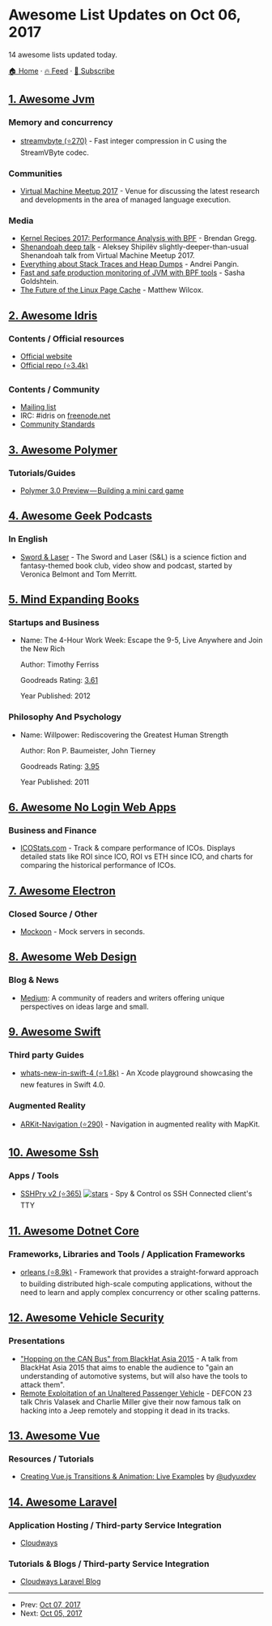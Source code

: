 # Awesome List Updates on Oct 06, 2017

14 awesome lists updated today.

[🏠 Home](/README.md) · [🔥 Feed](https://test.trackawesomelist.com/feed.xml) · [📮 Subscribe](https://trackawesomelist.us17.list-manage.com/subscribe?u=d2f0117aa829c83a63ec63c2f&id=36a103854c)



## [1. Awesome Jvm](/content/deephacks/awesome-jvm/README.md)

### Memory and concurrency

*   [streamvbyte (⭐270)](https://github.com/lemire/streamvbyte) - Fast integer compression in C using the StreamVByte codec.

### Communities

*   [Virtual Machine Meetup 2017](http://vmmeetup.github.io/2017/) - Venue for discussing the latest research and developments in the area of managed language execution.

### Media

*   [Kernel Recipes 2017: Performance Analysis with BPF](https://www.slideshare.net/brendangregg/kernel-recipes-2017-performance-analysis-with-bpf) - Brendan Gregg.
*   [Shenandoah deep talk](https://shipilev.net/talks/vmm-Sep2017-shenandoah.pdf) - Aleksey Shipilëv slightly-deeper-than-usual Shenandoah talk from Virtual Machine Meetup 2017.
*   [Everything about Stack Traces and Heap Dumps](https://vimeo.com/233820012) - Andrei Pangin.
*   [Fast and safe production monitoring of JVM with BPF tools](http://s.sashag.net/velny17-jvm) - Sasha Goldshtein.
*   [The Future of the Linux Page Cache](https://www.youtube.com/watch?time_continue=1\&v=xxWaa-lPR-8) - Matthew Wilcox.

## [2. Awesome Idris](/content/joaomilho/awesome-idris/README.md)

### Contents / Official resources

*   [Official website](https://www.idris-lang.org/)
*   [Official repo (⭐3.4k)](https://github.com/idris-lang/Idris-dev)

### Contents / Community

*   [Mailing list](http://groups.google.com/group/idris-lang)
*   IRC: #idris on [freenode.net](https://webchat.freenode.net/)
*   [Community Standards](https://www.idris-lang.org/documentation/community-standards/)

## [3. Awesome Polymer](/content/Granze/awesome-polymer/README.md)

### Tutorials/Guides

*   [Polymer 3.0 Preview — Building a mini card game](https://medium.com/@jecelynyeen/polymer-3-0-preview-building-a-mini-card-game-ce8948265fd6)

## [4. Awesome Geek Podcasts](/content/ayr-ton/awesome-geek-podcasts/README.md)

### In English

*   [Sword & Laser](http://swordandlaser.com/) - The Sword and Laser (S\&L) is a science fiction and fantasy-themed book club, video show and podcast, started by Veronica Belmont and Tom Merritt.

## [5. Mind Expanding Books](/content/hackerkid/Mind-Expanding-Books/README.md)

### Startups and Business

- Name: The 4-Hour Work Week: Escape the 9-5, Live Anywhere and Join the New Rich

  Author: Timothy Ferriss

  Goodreads Rating: [3.61](https://www.goodreads.com/book/show/368593.The_4_Hour_Workweek)

  Year Published: 2012



### Philosophy And Psychology

- Name: Willpower: Rediscovering the Greatest Human Strength

  Author: Ron P. Baumeister, John Tierney

  Goodreads Rating: [3.95](https://www.goodreads.com/book/show/11104933-willpower)

  Year Published: 2011



## [6. Awesome No Login Web Apps](/content/aviaryan/awesome-no-login-web-apps/README.md)

### Business and Finance

*   [ICOStats.com](https://icostats.com/) - Track & compare performance of ICOs. Displays detailed stats like ROI since ICO, ROI vs ETH since ICO, and charts for comparing the historical performance of ICOs.

## [7. Awesome Electron](/content/sindresorhus/awesome-electron/README.md)

### Closed Source / Other

*   [Mockoon](https://mockoon.com) - Mock servers in seconds.

## [8. Awesome Web Design](/content/nicolesaidy/awesome-web-design/README.md)

### Blog & News

*   [Medium](https://medium.com/tag/web-design): A community of readers and writers offering unique perspectives on ideas large and small.

## [9. Awesome Swift](/content/matteocrippa/awesome-swift/README.md)

### Third party Guides

*   [whats-new-in-swift-4 (⭐1.8k)](https://github.com/ole/whats-new-in-swift-4) - An Xcode playground showcasing the new features in Swift 4.0.

### Augmented Reality

*   [ARKit-Navigation (⭐290)](https://github.com/chriswebb09/ARKitNavigationDemo) - Navigation in augmented reality with MapKit.

## [10. Awesome Ssh](/content/moul/awesome-ssh/README.md)

### Apps / Tools

*   [SSHPry v2 (⭐365)](https://github.com/nopernik/SSHPry2.0) [![stars](https://img.shields.io/github/stars/nopernik/SSHPry2.0.svg?style=social\&label=stars)](https://github.com/nopernik/SSHPry2.0) - Spy & Control os SSH Connected client's TTY

## [11. Awesome Dotnet Core](/content/thangchung/awesome-dotnet-core/README.md)

### Frameworks, Libraries and Tools / Application Frameworks

*   [orleans (⭐8.9k)](https://github.com/dotnet/orleans) - Framework that provides a straight-forward approach to building distributed high-scale computing applications, without the need to learn and apply complex concurrency or other scaling patterns.

## [12. Awesome Vehicle Security](/content/jaredthecoder/awesome-vehicle-security/README.md)

### Presentations

*   ["Hopping on the CAN Bus" from BlackHat Asia 2015](https://www.blackhat.com/asia-15/briefings.html#hopping-on-the-can-bus) - A talk from BlackHat Asia 2015 that aims to enable the audience to "gain an understanding of automotive systems, but will also have the tools to attack them".
*   [Remote Exploitation of an Unaltered Passenger Vehicle](https://www.youtube.com/watch?v=OobLb1McxnI) - DEFCON 23 talk Chris Valasek and Charlie Miller give their now famous talk on hacking into a Jeep remotely and stopping it dead in its tracks.

## [13. Awesome Vue](/content/vuejs/awesome-vue/README.md)

### Resources / Tutorials

*   [Creating Vue.js Transitions & Animation: Live Examples](https://snipcart.com/blog/vuejs-transitions-animations) by [@udyuxdev](https://twitter.com/UdyUXDev)

## [14. Awesome Laravel](/content/chiraggude/awesome-laravel/README.md)

### Application Hosting / Third-party Service Integration

*   [Cloudways](https://www.cloudways.com/en/laravel-hosting.php)

### Tutorials & Blogs / Third-party Service Integration

*   [Cloudways Laravel Blog](http://cloudways.com/blog/laravel)

---

- Prev: [Oct 07, 2017](/content/2017/10/07/README.md)
- Next: [Oct 05, 2017](/content/2017/10/05/README.md)